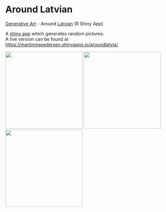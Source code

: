 # Around Latvian
[Generative Art](https://en.wikipedia.org/wiki/Generative_art) - Around [Latvian](https://en.wikipedia.org/wiki/Latvia) (R Shiny App)

A  [shiny app](https://shiny.rstudio.com/) which generates random pictures.  
A live version can be found at https://martinmspedersen.shinyapps.io/aroundlatvia/

<p float="left">
  <img src="https://github.com/MartinMSPedersen/AroundLatvia/blob/main/pics/aroundlatvia-MTUwOTQ6MzoyOjU=.png" width="240" height="240" />
  <img src="https://github.com/MartinMSPedersen/AroundLatvia/blob/main/pics/aroundlatvia-OTE4OTo0OjI6Mg==.png" width="240" height="240" />
  <img src="https://github.com/MartinMSPedersen/AroundLatvia/blob/main/pics/aroundlatvia-MjIxMTk6MzoxOjc=.png" width="240" height="240" />
</p>
